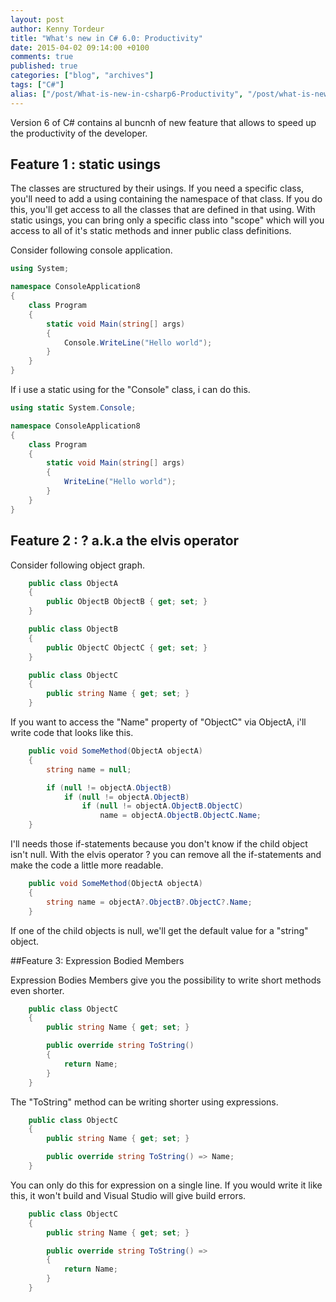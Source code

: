 ```yaml
---
layout: post
author: Kenny Tordeur
title: "What's new in C# 6.0: Productivity"
date: 2015-04-02 09:14:00 +0100
comments: true
published: true
categories: ["blog", "archives"]
tags: ["C#"]
alias: ["/post/What-is-new-in-csharp6-Productivity", "/post/what-is-new-in-csharp6-productivity"]
---
```

Version 6 of C# contains al buncnh of new feature that allows to speed up the productivity of the developer.

## Feature 1 : static usings

The classes are structured by their usings. If you need a specific class, you'll need to add a using containing the namespace of that class. If you do this, you'll get access to all the classes that are defined in that using. With static usings, you can bring only a specific class into "scope" which will you access to all of it's static methods and inner public class definitions.

Consider following console application.

```csharp
using System;

namespace ConsoleApplication8
{
    class Program
    {
        static void Main(string[] args)
        {
            Console.WriteLine("Hello world");
        }
    }
}
```

If i use a static using for the "Console" class, i can do this.

```csharp
using static System.Console;

namespace ConsoleApplication8
{
    class Program
    {
        static void Main(string[] args)
        {
            WriteLine("Hello world");
        }
    }
}
```

## Feature 2 : ? a.k.a the elvis operator

Consider following object graph.

```csharp
    public class ObjectA
    {
        public ObjectB ObjectB { get; set; }
    }

    public class ObjectB
    {
        public ObjectC ObjectC { get; set; }
    }

    public class ObjectC
    {
        public string Name { get; set; }
    }
```

If you want to access the "Name" property of "ObjectC" via ObjectA, i'll write code that looks like this.

```csharp
    public void SomeMethod(ObjectA objectA)
    {
        string name = null;

        if (null != objectA.ObjectB)
            if (null != objectA.ObjectB)
                if (null != objectA.ObjectB.ObjectC)
                    name = objectA.ObjectB.ObjectC.Name;
    }
```

I'll needs those if-statements because you don't know if the child object isn't null. With the elvis operator ? you can remove all the if-statements and make the code a little more readable.

```csharp
    public void SomeMethod(ObjectA objectA)
    {
        string name = objectA?.ObjectB?.ObjectC?.Name;
    }
```

If one of the child objects is null, we'll get the default value for a "string" object.

##Feature 3:  Expression Bodied Members

Expression Bodies Members give you the possibility to write short methods even shorter.

```csharp
    public class ObjectC
    {
        public string Name { get; set; }

        public override string ToString()
        {
            return Name;
        }
    }
```

The "ToString" method can be writing shorter using expressions.

```csharp
    public class ObjectC
    {
        public string Name { get; set; }

        public override string ToString() => Name;
    }
```

You can only do this for expression on a single line. If you would write it like this, it won't build and Visual Studio will give build errors.

```csharp
    public class ObjectC
    {
        public string Name { get; set; }

        public override string ToString() =>  
        {
            return Name;
        }
    }
```














